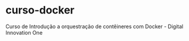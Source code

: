 # curso-docker
Curso de Introdução a orquestração de contêineres com Docker - Digital Innovation One

